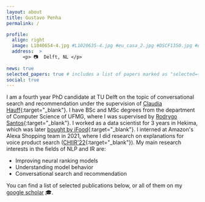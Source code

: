 ```yaml
---
layout: about
title: Gustavo Penha
permalink: /

profile:
  align: right
  image: L1040654-4.jpg #L1020635-4.jpg #eu_casa_2.jpg #DSCF1350.jpg #eu_barcelona.jpg
  address:  >
      <p> 📷  Delft, NL </p> 
    
news: true
selected_papers: true # includes a list of papers marked as "selected={true}"
social: true
---
```



I am a fourth year PhD candidate at TU Delft on the topic of conversational search and recommendation under the supervision of [Claudia Hauff](https://chauff.github.io/){:target="_blank"}. I have BSc and MSc degrees from the department of Computer Science of UFMG, where I was supervised by [Rodrygo Santos](https://homepages.dcc.ufmg.br/~rodrygo/){:target="_blank"}. I worked as a data scientist for 3 years in Hekima, which was later [bought by iFood](https://www.zdnet.com/article/brazilian-unicorn-ifood-announces-acqui-hire-to-boost-ai-talent-base/){:target="_blank"}. I interned at Amazon's Alexa Shopping team in 2021, where I did research on explanations for voice product search ([CHIIR'22](https://drive.google.com/file/d/1ePxVcIkZRmnmedWJZu3zV-FaIW6bczki/view?usp=sharing){:target="_blank"}).
My main research interests in the fields of NLP and IR are:

- Improving neural ranking models
- Understanding model behavior
- Conversational search and recommendation

<!-- I believe my research is best when driven by curiosity. I am intrigued by surprising phenomenas observed in machine learning, and this makes me want to figure out why they happen. For example, when I first read about curriculum learning---a technique inspired by human learning in which you change the order of the training batches so that easy instances come first than hard ones---I could not really grasp why this technique work in the context of training neural networks. This lead me to try to apply this to the topic of my PhD, which resulted in our paper [curriculum learning for IR](https://arxiv.org/abs/1912.08555){:target="_blank"}. After conducting empirical work in the Information Retrieval (IR) domain and thinking about this problem for a while, my intuitive explanation for why curriculum learning works here is that it acts as a filter for batches with uninformative instances: less iterations are spent on 'easy' instances and more iterations are spent on the 'difficult' ones. The study on curriculum learning is one of the ealier papers of my PhD, below you can find a list of selected publications. -->


<!-- __I am looking for research internship positions for 2022 in the fields of NLP, IR and ML__.  -->
You can find a list of selected publications below, or all of them on my [google scholar](https://scholar.google.com/citations?user=kfDXd2MAAAAJ) 🎓.



<!-- [1-page CV](https://guzpenha.github.io/guzblog/assets/pdf/vitae.pdf). -->

<!-- Label smoothing. -->

<!-- Uncertainty and calibration. -->

<!-- To get an idea of my current research a good beginning is with [MANtIS](https://guzpenha.github.io/MANtIS/){:target="_blank"}, a novel dialogue corpus of information-seeking conversations which has a few properties previous datasets lack. We used MANtIS to study how neural rankers for dialogue perform on unseen domains, and how to improve them in the [domain adaptation](https://guzpenha.github.io/guzblog/assets/pdf/Domain_Adaptation_for_CRR_CAIR20.pdf){:target="_blank"} setup. In our ECIR'20 paper we showed that by intelligently sorting the training batches we get more effective neural rankers, i.e. [curriculum learning for IR](https://arxiv.org/abs/1912.08555){:target="_blank"}. Recently, we reflected on the [challenges](https://guzpenha.github.io/guzblog/assets/pdf/Challenges_CONVERSE20.pdf){:target="_blank"} of current offline evaluation schemes for conversational search tasks, discussing a few implicit and explicit assumptions and their implications. On our RecSys'20 [paper](https://dl.acm.org/doi/10.1145/3383313.3412249){:target="_blank"} we explore what types of knowledge off-the-shelf BERT has about recommendation items, e.g. movies and books, with different probes and how to employ such LMs for conversational recommendation.

 I am currently developing a library to conduct experiments with pre-trained transformers, e.g. BERT, for ranking: [**transformer-rankers**](https://guzpenha.github.io/transformer_rankers/){:target="_blank"}. It can be used to train and evaluate a transformer-based model for different ranking tasks, such as passage retrieval, adhoc retrieval and conversation response ranking. Two of my recent papers ([EACL'21](https://arxiv.org/pdf/2101.04356.pdf){:target="_blank"} and [ECIR'21](https://arxiv.org/pdf/2012.08575.pdf){:target="_blank"}) used the library for experimental evaluation. -->
